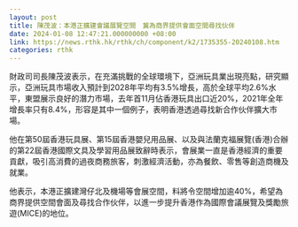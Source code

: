 ```yaml
---
layout: post
title: 陳茂波：本港正擴建會議展覽空間　冀為商界提供會面空間尋找伙伴
date: 2024-01-08 12:47:21.000000000 +08:00
link: https://news.rthk.hk/rthk/ch/component/k2/1735355-20240108.htm
categories: rthk
---
```


財政司司長陳茂波表示，在充滿挑戰的全球環境下，亞洲玩具業出現亮點，研究顯示，亞洲玩具市場收入預計到2028年平均有3.5%增長，高於全球平均2.6%水平，東盟展示良好的潛力市場，去年首11月佔香港玩具出口近20%，2021年全年增長率只有8.4%，形容是其中一個例子，表明香港透過尋找新合作伙伴擴大市場。

他在第50屆香港玩具展、第15屆香港嬰兒用品展、以及與法蘭克福展覽(香港)合辦的第22屆香港國際文具及學習用品展致辭時表示，會展業一直是香港經濟的重要貢獻，吸引高消費的過夜商務旅客，刺激經濟活動，亦為餐飲、零售等創造商機及就業。

他表示，本港正擴建灣仔北及機場等會展空間，料將令空間增加逾40%，希望為商界提供空間會面及尋找合作伙伴，以進一步提升香港作為國際會議展覽及獎勵旅遊(MICE)的地位。
